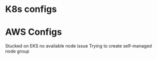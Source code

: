 # K8s configs

# AWS Configs
Stucked on EKS no available node issue
Trying to create self-managed node group
